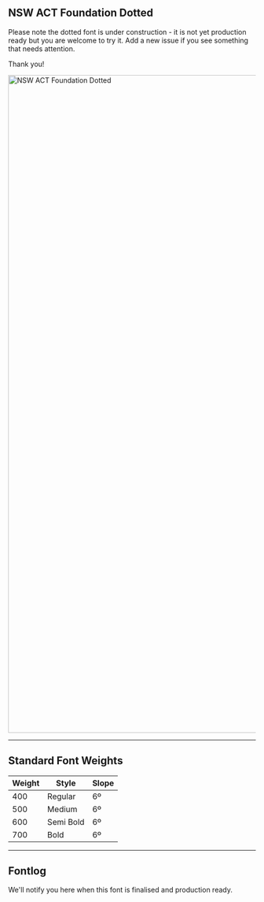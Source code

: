 ## NSW ACT Foundation Dotted ##

Please note the dotted font is under construction - it is not yet production ready but you are welcome to try it. Add a new issue if you see something that needs attention.

Thank you!

<img width="1336" alt="NSW ACT Foundation Dotted" src="https://user-images.githubusercontent.com/34974280/195741507-bafefc93-1ea7-46be-ab2d-d61724ead11b.png">

- - - -

## Standard Font Weights ##

Weight        | Style        | Slope
------------- | -------------| -------------
400           | Regular      | 6º
500           | Medium       | 6º
600           | Semi Bold    | 6º
700           | Bold         | 6º


- - - -

## Fontlog ##

We'll notify you here when this font is finalised and production ready.

